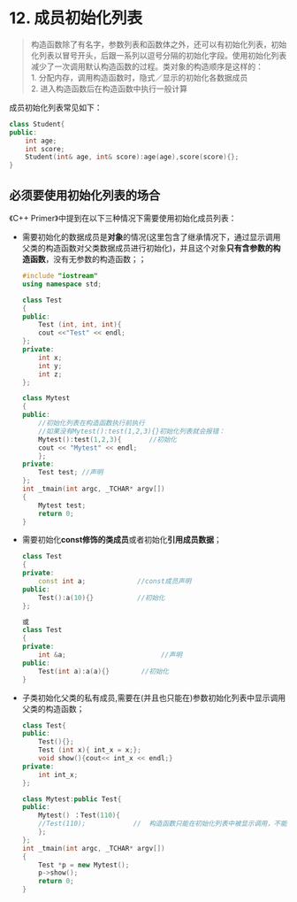 # 12. 成员初始化列表
>构造函数除了有名字，参数列表和函数体之外，还可以有初始化列表，初始化列表以冒号开头，后跟一系列以逗号分隔的初始化字段。使用初始化列表减少了一次调用默认构造函数的过程。类对象的构造顺序是这样的：  
    1. 分配内存，调用构造函数时，隐式／显示的初始化各数据成员  
    2. 进入构造函数后在构造函数中执行一般计算  

成员初始化列表常见如下：
```c++
class Student{
public:
    int age;
    int score;
    Student(int& age, int& score):age(age),score(score){};
}
```
## 必须要使用初始化列表的场合
《C++ Primer》中提到在以下三种情况下需要使用初始化成员列表：

- 需要初始化的数据成员是**对象**的情况(这里包含了继承情况下，通过显示调用父类的构造函数对父类数据成员进行初始化)，并且这个对象**只有含参数的构造函数**，没有无参数的构造函数；；  
    ```c++
    #include "iostream"
    using namespace std;

    class Test
    {
    public:
        Test (int, int, int){
        cout <<"Test" << endl;
    };
    private:
        int x;
        int y;
        int z;
    };

    class Mytest
    {
    public:
        //初始化列表在构造函数执行前执行
        //如果没有Mytest():test(1,2,3){}初始化列表就会报错：
        Mytest():test(1,2,3){       //初始化
        cout << "Mytest" << endl;
        };
    private:
        Test test; //声明
    };
    int _tmain(int argc, _TCHAR* argv[])
    {
        Mytest test;
        return 0;
    }
    ```
- 需要初始化**const修饰的类成员**或者初始化**引用成员数据**；
    ```c++
    class Test
    {
    private:
        const int a;             //const成员声明
    public:
        Test():a(10){}           //初始化
    };

    或
    class Test
    {
    private:
        int &a;                        //声明
    public:
        Test(int a):a(a){}        //初始化
    }
    ```
- 子类初始化父类的私有成员,需要在(并且也只能在)参数初始化列表中显示调用父类的构造函数；
    ```c++
    class Test{
    public:
        Test(){};
        Test (int x){ int_x = x;};
        void show(){cout<< int_x << endl;}
    private:
        int int_x;
    };

    class Mytest:public Test{
    public:
        Mytest() ：Test(110){
        //Test(110);            //  构造函数只能在初始化列表中被显示调用，不能在构造函数内部被显示调用
        };
    };
    int _tmain(int argc, _TCHAR* argv[])
    {
        Test *p = new Mytest();
        p->show();
        return 0;
    }
    ```
